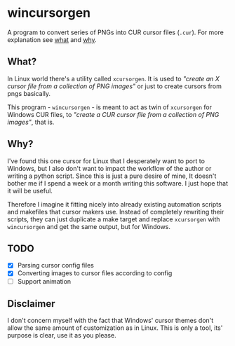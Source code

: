 # wincursorgen

A program to convert series of PNGs into CUR cursor files (`.cur`). For more explanation see [what](#what) and [why](#why).

## What?

In Linux world there's a utility called `xcursorgen`. It is used to *"create an X cursor file from a collection of PNG images"* or just to create cursors from pngs basically.

This program - `wincursorgen` - is meant to act as twin of `xcursorgen` for Windows CUR files, to *"create a CUR cursor file from a collection of PNG images"*, that is.

## Why?

I've found this one cursor for Linux that I desperately want to port to Windows, but I also don't want to impact the workflow of the author or writing a python script. Since this is just a pure desire of mine, It doesn't bother me if I spend a week or a month writing this software. I just hope that it will be useful.

Therefore I imagine it fitting nicely into already existing automation scripts and makefiles that cursor makers use. Instead of completely rewriting their scripts, they can just duplicate a make target and replace `xcursorgen` with `wincursorgen` and get the same output, but for Windows.

## TODO
- [x] Parsing cursor config files
- [x] Converting images to cursor files according to config
- [ ] Support animation

## Disclaimer

I don't concern myself with the fact that Windows' cursor themes don't allow the same amount of customization as in Linux. This is only a tool, its' purpose is clear, use it as you please.
